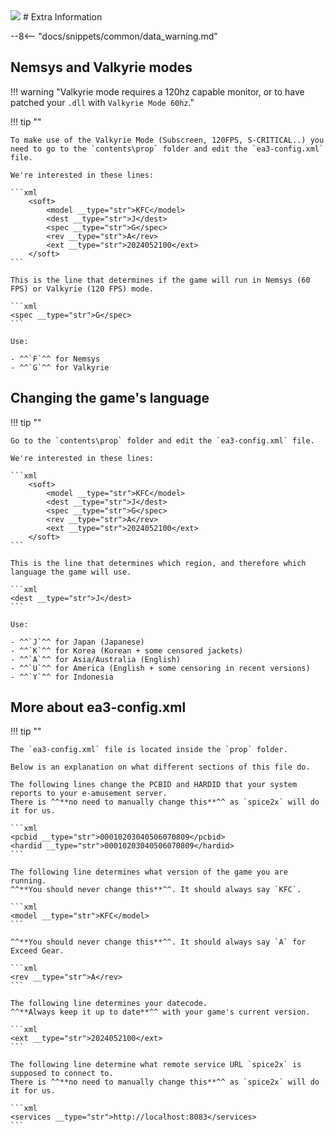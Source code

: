 <img class="header-logo" src="/img/bemani/sdvx/6_exceedgear/logo.webp">
# Extra Information

--8<-- "docs/snippets/common/data_warning.md"

## Nemsys and Valkyrie modes

!!! warning "Valkyrie mode requires a 120hz capable monitor, or to have patched your `.dll` with `Valkyrie Mode 60hz`."

!!! tip ""

	To make use of the Valkyrie Mode (Subscreen, 120FPS, S-CRITICAL..) you need to go to the `contents\prop` folder and edit the `ea3-config.xml` file.

    We're interested in these lines:

	```xml
		<soft>
			<model __type="str">KFC</model>
			<dest __type="str">J</dest>
			<spec __type="str">G</spec>
			<rev __type="str">A</rev>
			<ext __type="str">2024052100</ext>
		</soft>
	```

    This is the line that determines if the game will run in Nemsys (60 FPS) or Valkyrie (120 FPS) mode.

    ```xml
    <spec __type="str">G</spec>
    ```

    Use:

    - ^^`F`^^ for Nemsys  
    - ^^`G`^^ for Valkyrie
    
## Changing the game's language

!!! tip ""

    Go to the `contents\prop` folder and edit the `ea3-config.xml` file.

    We're interested in these lines:

	```xml
		<soft>
			<model __type="str">KFC</model>
			<dest __type="str">J</dest>
			<spec __type="str">G</spec>
			<rev __type="str">A</rev>
			<ext __type="str">2024052100</ext>
		</soft>
	```

    This is the line that determines which region, and therefore which language the game will use.

    ```xml
    <dest __type="str">J</dest>
    ```

    Use:

    - ^^`J`^^ for Japan (Japanese)  
    - ^^`K`^^ for Korea (Korean + some censored jackets)  
    - ^^`A`^^ for Asia/Australia (English)  
    - ^^`U`^^ for America (English + some censoring in recent versions)  
    - ^^`Y`^^ for Indonesia

## More about ea3-config.xml

!!! tip ""

    The `ea3-config.xml` file is located inside the `prop` folder. 

    Below is an explanation on what different sections of this file do.

    The following lines change the PCBID and HARDID that your system reports to your e-amusement server.  
    There is ^^**no need to manually change this**^^ as `spice2x` will do it for us.
    
    ```xml
    <pcbid __type="str">00010203040506070809</pcbid>
    <hardid __type="str">00010203040506070809</hardid>
    ```

    The following line determines what version of the game you are running.  
    ^^**You should never change this**^^. It should always say `KFC`.

    ```xml
    <model __type="str">KFC</model>
    ```

    ^^**You should never change this**^^. It should always say `A` for Exceed Gear.

    ```xml
    <rev __type="str">A</rev>
    ```

    The following line determines your datecode.  
    ^^**Always keep it up to date**^^ with your game's current version.

    ```xml
    <ext __type="str">2024052100</ext>
    ```

    The following line determine what remote service URL `spice2x` is supposed to connect to.  
    There is ^^**no need to manually change this**^^ as `spice2x` will do it for us.
    
    ```xml
    <services __type="str">http://localhost:8083</services>
    ```